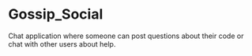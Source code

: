 # Gossip_Social
Chat application where someone can post questions about their code or chat with other users about help.
